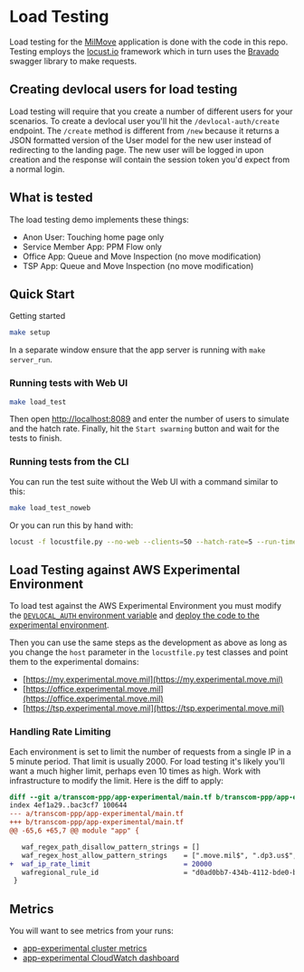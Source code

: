 # Load Testing

Load testing for the [MilMove](https://github.com/transcom/mymove) application is done with the code in this repo.
Testing employs the [locust.io](https://docs.locust.io/en/stable/) framework which in turn uses the
[Bravado](https://bravado.readthedocs.io/en/stable/) swagger library to make requests.

## Creating devlocal users for load testing

Load testing will require that you create a number of different users for your scenarios. To create a devlocal
user you'll hit the `/devlocal-auth/create` endpoint. The `/create` method is different from `/new` because it
returns a JSON formatted version of the User model for the new user instead of redirecting to the landing page.
The new user will be logged in upon creation and the response will contain the session token you'd expect from
a normal login.

## What is tested

The load testing demo implements these things:

- Anon User: Touching home page only
- Service Member App: PPM Flow only
- Office App: Queue and Move Inspection (no move modification)
- TSP App: Queue and Move Inspection (no move modification)

## Quick Start

Getting started

```sh
make setup
```

In a separate window ensure that the app server is running with `make server_run`.

### Running tests with Web UI

```sh
make load_test
```

Then open [http://localhost:8089](http://localhost:8089/) and enter the number of users to simulate and the hatch rate.
Finally, hit the `Start swarming` button and wait for the tests to finish.

### Running tests from the CLI

You can run the test suite without the Web UI with a command similar to this:

```sh
make load_test_noweb
```

Or you can run this by hand with:

```sh
locust -f locustfile.py --no-web --clients=50 --hatch-rate=5 --run-time=60s
```

## Load Testing against AWS Experimental Environment

To load test against the AWS Experimental Environment you must modify the
[`DEVLOCAL_AUTH` environment variable](https://github.com/transcom/mymove/blob/master/config/env/experimental.env#L15)
and [deploy the code to the experimental environment](https://github.com/transcom/mymove/blob/master/docs/how-to/deploy-to-experimental.md).

Then you can use the same steps as the development as above as long as you change the `host` parameter in the
`locustfile.py` test classes and point them to the experimental domains:

- [https://my.experimental.move.mil](https://my.experimental.move.mil)
- [https://office.experimental.move.mil](https://office.experimental.move.mil)
- [https://tsp.experimental.move.mil](https://tsp.experimental.move.mil)

### Handling Rate Limiting

Each environment is set to limit the number of requests from a single IP in a 5 minute period. That limit
is usually 2000. For load testing it's likely you'll want a much higher limit, perhaps even 10 times as high. Work
with infrastructure to modify the limit. Here is the diff to apply:

```diff
diff --git a/transcom-ppp/app-experimental/main.tf b/transcom-ppp/app-experimental/main.tf
index 4ef1a29..bac3cf7 100644
--- a/transcom-ppp/app-experimental/main.tf
+++ b/transcom-ppp/app-experimental/main.tf
@@ -65,6 +65,7 @@ module "app" {

   waf_regex_path_disallow_pattern_strings = []
   waf_regex_host_allow_pattern_strings    = [".move.mil$", ".dp3.us$", "^mymove-experimental.sddc.army.mil$"]
+  waf_ip_rate_limit                       = 20000
   wafregional_rule_id                     = "d0ad0bb7-434b-4112-bde0-b5e84b718733"
 }
```

## Metrics

You will want to see metrics from your runs:

- [app-experimental cluster metrics](https://us-west-2.console.aws.amazon.com/ecs/home?region=us-west-2#/clusters/app-experimental/services/app/metrics)
- [app-experimental CloudWatch dashboard](https://us-west-2.console.aws.amazon.com/cloudwatch/home?region=us-west-2#dashboards:name=mil-experimental)
